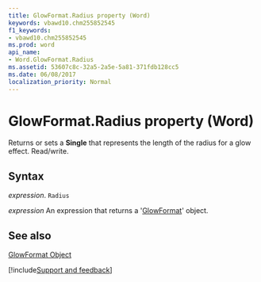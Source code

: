 ```yaml
---
title: GlowFormat.Radius property (Word)
keywords: vbawd10.chm255852545
f1_keywords:
- vbawd10.chm255852545
ms.prod: word
api_name:
- Word.GlowFormat.Radius
ms.assetid: 53607c8c-32a5-2a5e-5a81-371fdb128cc5
ms.date: 06/08/2017
localization_priority: Normal
---
```



# GlowFormat.Radius property (Word)

Returns or sets a  **Single** that represents the length of the radius for a glow effect. Read/write.


## Syntax

_expression_. `Radius`

 _expression_ An expression that returns a '[GlowFormat](Word.GlowFormat.md)' object.


## See also


[GlowFormat Object](Word.GlowFormat.md)

[!include[Support and feedback](~/includes/feedback-boilerplate.md)]